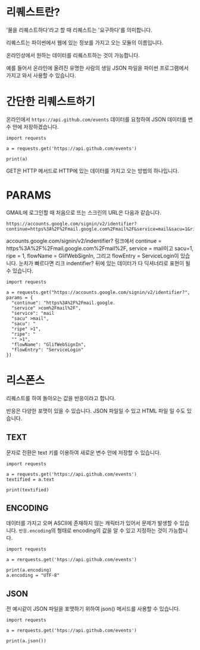 # 리퀘스트란?
'물을 리퀘스트하다'라고 할 때 리퀘스트는 '요구하다'를 의미합니다.

리퀘스트는 파이썬에서 웹에 있는 정보를 가지고 오는 모듈의 이름입니다.

온라인상에서 원하는 데이터를 리퀘스트하는 것이 가능합니다.

예를 들어서 온라인에 올려진 유명한 사람의 생일 JSON 파일을 파이썬 프로그램에서 가지고 와서 사용할 수 있습니다.

# 간단한 리퀘스트하기
온라인에서 `https://api.github.com/events` 데이터를 요청하여 JSON 데이터를 변수 안에 저장하겠습니다.

```
import requests

a = requests.get('https://api.github.com/events')

print(a)
```

GET은 HTTP 메서드로 HTTP에 있는 데이터를 가지고 오는 방법의 하나입니다.

# PARAMS
GMAIL에 로그인할 때 처음으로 뜨는 스크린의 URL은 다음과 같습니다.

```
https://accounts.google.com/signin/v2/identifier?continue=https%3A%2F%2Fmail.google.com%2Fmail%2F&service=mail&sacu=1&rip=1&flowName=GlifWebSignIn&flowEntry=ServiceLogin
```

accounts.google.com/signin/v2/indentifier? 링크에서 continue = https%3A%2F%2Fmail.google.com%2Fmail%2F, service = mail이고 sacu=1, ripe = 1, flowName = GlifWebSignIn, 그리고 flowEntry = ServiceLogin이 있습니다. 눈치가 빠르다면 리크 indentifier? 뒤에 있는 데이터가 다 딕셔너리로 표현이 될 수 있습니다.

```
import requests

a = requests.get("https://accounts.google.com/signin/v2/identifier?", params = {
  "continue": "https%3A%2F%2Fmail.google.
  "service" >com%2Fmail%2F",
  "service": "mail
  "sacu" >mail",
  "sacu": "
  "ripe" >1",
  "ripe": "
  "" >1",
  "flowName": "GlifWebSignIn",
  "flowEntry": "ServiceLogin"
})
```

# 리스폰스
리퀘스트를 하여 돌아오는 값을 반응이라고 합니다.

반응은 다양한 포맷이 있을 수 있습니다. JSON 파일일 수 있고 HTML 파일 일 수도 있습니다.

## TEXT
문자로 전환은 text 키를 이용하여 새로운 변수 안에 저장할 수 있습니다.

```
import requests

a = requests.get('https://api.github.com/events')
textified = a.text

print(textified)
```

## ENCODING
데이터를 가지고 오며 ASCII에 존재하지 않는 캐릭터가 있어서 문제가 발생할 수 있습니다. `반응.encoding`의 형태로 encoding의 값을 알 수 있고 지정하는 것이 가능합니다.

```
import requests

a = rerquests.get('htps://api.github.com/events')

print(a.encoding)
a.encoding = "UTF-8"
```

## JSON
전 예시같이 JSON 파일을 포맷하기 위하여 json() 메서드를 사용할 수 있습니다.

```
import requests

a = rerquests.get('htps://api.github.com/events')

print(a.json())
```
